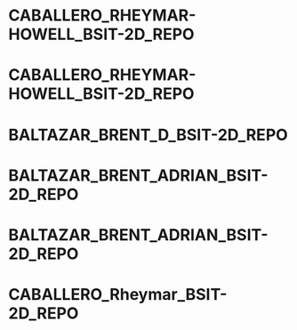 # CABALLERO_RHEYMAR-HOWELL_BSIT-2D_REPO
# CABALLERO_RHEYMAR-HOWELL_BSIT-2D_REPO
# BALTAZAR_BRENT_D_BSIT-2D_REPO
# BALTAZAR_BRENT_ADRIAN_BSIT-2D_REPO
# BALTAZAR_BRENT_ADRIAN_BSIT-2D_REPO
# CABALLERO_Rheymar_BSIT-2D_REPO
